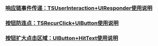 ### [响应链事件传递：TSUserInteraction+UIResponder使用说明](https://gitlab.caiqr.com/ios_module/TSUtility/wikis/home)

### [按钮防连点：TSRecurClick+UIButton使用说明](https://gitlab.caiqr.com/ios_module/TSUtility/wikis/按钮防连点)

### [按钮扩大点击区域：UIButton+HitText使用说明](https://gitlab.caiqr.com/ios_module/TSUtility/wikis/扩大按钮点击区域)
